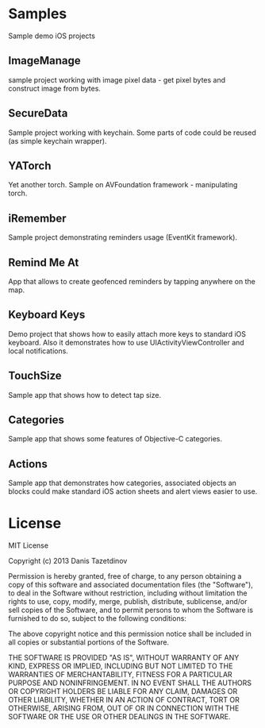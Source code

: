 Samples
=======

Sample demo iOS projects

ImageManage
-----------
sample project working with image pixel data - get pixel bytes and construct image from bytes.

SecureData
----------
Sample project working with keychain. Some parts of code could be reused (as simple keychain wrapper).

YATorch
-------
Yet another torch. Sample on AVFoundation framework - manipulating torch.

iRemember
---------
Sample project demonstrating reminders usage (EventKit framework).

Remind Me At
------------
App that allows to create geofenced reminders by tapping anywhere on the map.


Keyboard Keys
-------------
Demo project that shows how to easily attach more keys to standard iOS keyboard. Also it demonstrates how to use UIActivityViewController and local notifications.

TouchSize
---------
Sample app that shows how to detect tap size.

Categories
----------
Sample app that shows some features of Objective-C categories.

Actions
-------
Sample app that demonstrates how categories, associated objects an blocks could make standard iOS action sheets and alert views easier to use.

License
=======
MIT License

Copyright (c) 2013 Danis Tazetdinov

Permission is hereby granted, free of charge, to any person obtaining a copy of this software and associated documentation files (the "Software"), to deal in the Software without restriction, including without limitation the rights to use, copy, modify, merge, publish, distribute, sublicense, and/or sell copies of the Software, and to permit persons to whom the Software is furnished to do so, subject to the following conditions:

The above copyright notice and this permission notice shall be included in all copies or substantial portions of the Software.

THE SOFTWARE IS PROVIDED "AS IS", WITHOUT WARRANTY OF ANY KIND, EXPRESS OR IMPLIED, INCLUDING BUT NOT LIMITED TO THE WARRANTIES OF MERCHANTABILITY, FITNESS FOR A PARTICULAR PURPOSE AND NONINFRINGEMENT. IN NO EVENT SHALL THE AUTHORS OR COPYRIGHT HOLDERS BE LIABLE FOR ANY CLAIM, DAMAGES OR OTHER LIABILITY, WHETHER IN AN ACTION OF CONTRACT, TORT OR OTHERWISE, ARISING FROM, OUT OF OR IN CONNECTION WITH THE SOFTWARE OR THE USE OR OTHER DEALINGS IN THE SOFTWARE.

